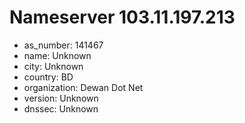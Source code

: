 # Nameserver 103.11.197.213

* as_number: 141467
* name: Unknown
* city: Unknown
* country: BD
* organization: Dewan Dot Net
* version: Unknown
* dnssec: Unknown
